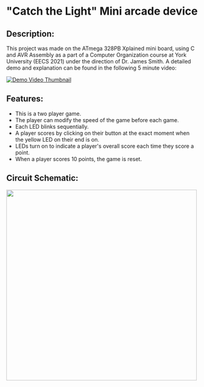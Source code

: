 # "Catch the Light" Mini arcade device
Description:
-----------
This project was made on the ATmega 328PB Xplained mini board, using C and AVR Assembly as a part of a Computer Organization course at York University (EECS 2021) under the direction of Dr. James Smith. A detailed demo and explanation can be found in the following 5 minute video:

[![Demo Video Thumbnail](https://user-images.githubusercontent.com/47716543/172285947-5a78c2d0-3e39-4086-88c0-7d229a45545d.png)](https://youtu.be/LunL-I5zm3w)

Features:
--------
* This is a two player game.
* The player can modify the speed of the game before each game.
* Each LED blinks sequentially.
* A player scores by clicking on their button at the exact moment when the yellow LED on their end is on.
* LEDs turn on to indicate a player's overall score each time they score a point.
* When a player scores 10 points, the game is reset.

Circuit Schematic:
-----------------
<img src="https://user-images.githubusercontent.com/47716543/104350523-3bea2c80-54d2-11eb-9adc-a255f88845c1.png" width="500">

 

